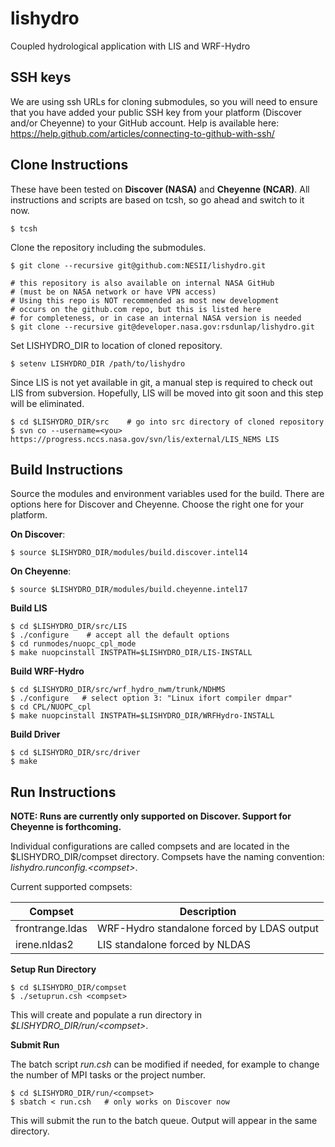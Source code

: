 # lishydro
Coupled hydrological application with LIS and WRF-Hydro

## SSH keys
We are using ssh URLs for cloning submodules, so you will
need to ensure that you have added your public SSH key from
your platform (Discover and/or Cheyenne) to your GitHub account.
Help is available here:
https://help.github.com/articles/connecting-to-github-with-ssh/

## Clone Instructions
These have been tested on **Discover (NASA)** and 
**Cheyenne (NCAR)**.
All instructions and scripts are based on tcsh, so go
ahead and switch to it now.
```
$ tcsh
```

Clone the repository including the submodules. 
```
$ git clone --recursive git@github.com:NESII/lishydro.git

# this repository is also available on internal NASA GitHub
# (must be on NASA network or have VPN access)
# Using this repo is NOT recommended as most new development
# occurs on the github.com repo, but this is listed here
# for completeness, or in case an internal NASA version is needed
$ git clone --recursive git@developer.nasa.gov:rsdunlap/lishydro.git
```

Set LISHYDRO_DIR to location of cloned repository.
```
$ setenv LISHYDRO_DIR /path/to/lishydro
```

Since LIS is not yet available in git, a manual step is
required to check out LIS from subversion.  Hopefully, LIS
will be moved into git soon and this step will be eliminated.
```
$ cd $LISHYDRO_DIR/src    # go into src directory of cloned repository
$ svn co --username=<you> https://progress.nccs.nasa.gov/svn/lis/external/LIS_NEMS LIS
```

## Build Instructions

Source the modules and environment variables used for the build.
There are options here for Discover and Cheyenne. Choose the
right one for your platform.

**On Discover**:
```
$ source $LISHYDRO_DIR/modules/build.discover.intel14 
```

**On Cheyenne**:
```
$ source $LISHYDRO_DIR/modules/build.cheyenne.intel17
```

**Build LIS**
```
$ cd $LISHYDRO_DIR/src/LIS
$ ./configure    # accept all the default options
$ cd runmodes/nuopc_cpl_mode
$ make nuopcinstall INSTPATH=$LISHYDRO_DIR/LIS-INSTALL
```

**Build WRF-Hydro**
```
$ cd $LISHYDRO_DIR/src/wrf_hydro_nwm/trunk/NDHMS
$ ./configure   # select option 3: "Linux ifort compiler dmpar"
$ cd CPL/NUOPC_cpl
$ make nuopcinstall INSTPATH=$LISHYDRO_DIR/WRFHydro-INSTALL
```

**Build Driver**
```
$ cd $LISHYDRO_DIR/src/driver
$ make
```

## Run Instructions

**NOTE:  Runs are currently only supported on Discover.  Support for Cheyenne
  is forthcoming.**

Individual configurations are called compsets and are
located in the $LISHYDRO_DIR/compset directory. Compsets
have the naming convention:  *lishydro.runconfig.&lt;compset&gt;*.

Current supported compsets:

| Compset                   | Description                                                 |
| ------------------------- | ----------------------------------------------------------- |
| frontrange.ldas           | WRF-Hydro standalone forced by LDAS output                  |
| irene.nldas2              | LIS standalone forced by NLDAS                              |

**Setup Run Directory**
```
$ cd $LISHYDRO_DIR/compset
$ ./setuprun.csh <compset>
```
This will create and populate a run directory in 
*$LISHYDRO_DIR/run/&lt;compset&gt;*.

**Submit Run**

The batch script *run.csh* can be modified if needed, for example
to change the number of MPI tasks or the project number.
```
$ cd $LISHYDRO_DIR/run/<compset>
$ sbatch < run.csh   # only works on Discover now
```
This will submit the run to the batch queue.  Output
will appear in the same directory.

